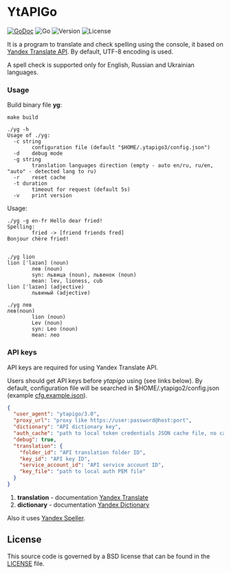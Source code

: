 YtAPIGo
=======

[![GoDoc](https://godoc.org/github.com/z0rr0/ytapigo?status.svg)](https://godoc.org/github.com/z0rr0/ytapigo)
![Go](https://github.com/z0rr0/ytapigo/workflows/Go/badge.svg)
![Version](https://img.shields.io/github/tag/z0rr0/ytapigo.svg)
![License](https://img.shields.io/github/license/z0rr0/ytapigo.svg)

It is a program to translate and check spelling using the console, it based on [Yandex Translate API](https://cloud.yandex.ru/docs/translate/).
By default, UTF-8 encoding is used.

A spell check is supported only for English, Russian and Ukrainian languages.

### Usage

Build binary file **yg**:

```shell
make build

./yg -h
Usage of ./yg:
  -c string
        configuration file (default "$HOME/.ytapigo3/config.json")
  -d    debug mode
  -g string
        translation languages direction (empty - auto en/ru, ru/en, "auto" - detected lang to ru)
  -r    reset cache
  -t duration
        timeout for request (default 5s)
  -v    print version
```


Usage:

```
./yg -g en-fr Hello dear fried!  
Spelling: 
        fried -> [friend friends fred]
Bonjour chère fried!


./yg lion
lion [ˈlaɪən] (noun)
        лев (noun)
        syn: львица (noun), львенок (noun)
        mean: lev, lioness, cub
lion [ˈlaɪən] (adjective)
        львиный (adjective)
        
./yg лев 
лев(noun)
        lion (noun)
        Lev (noun)
        syn: Leo (noun)
        mean: лео        
```

### API keys

API keys are required for using Yandex Translate API.

Users should get API keys before *ytapigo* using (see links below).
By default, configuration file will be searched in $HOME/.ytapigo2/config.json
(example [cfg.example.json](https://github.com/z0rr0/ytapigo/blob/master/cfg.example.json)).

```json
{
  "user_agent": "ytapigo/3.0",
  "proxy_url": "proxy like https://user:password@host:port",
  "dictionary": "API dictionary key",
  "auth_cache": "path to local token credentials JSON cache file, no cache if empty",
  "debug": true,
  "translation": {
    "folder_id": "API translation folder ID",
    "key_id": "API key ID",
    "service_account_id": "API service account ID",
    "key_file": "path to local auth PEM file"
  }
}
```

1. **translation** - documentation [Yandex Translate](https://cloud.yandex.com/en/docs/translate/)
2. **dictionary** - documentation [Yandex Dictionary](https://tech.yandex.com/dictionary/)

Also it uses [Yandex Speller](http://api.yandex.ru/speller/).

## License

This source code is governed by a BSD license
that can be found in the [LICENSE](https://github.com/z0rr0/ytapigo/blob/master/LICENSE) file.
